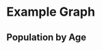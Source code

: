 # Example Graph

## Population by Age

<div id="d3_container"></div>
<script type="module">
// Example from: https://observablehq.com/@d3/donut-chart/2
// data = FileAttachment("./population-by-age.csv").csv({typed: true})

d3.csv("/static/data/population-by-age.csv", d3.autoType).then(data => {
  const width = 500; // Define width
  const height = Math.min(width, 500);
  const radius = Math.min(width, height) / 2;

  const arc = d3.arc()
      .innerRadius(radius * 0.67)
      .outerRadius(radius - 1);

  const pie = d3.pie()
      .padAngle(1 / radius)
      .sort(null)
      .value(d => d.value);

  const color = d3.scaleOrdinal()
      .domain(data.map(d => d.name))
      .range(d3.quantize(t => d3.interpolateSpectral(t * 0.8 + 0.1), data.length).reverse());

  const svg = d3.create("svg")
      .attr("width", width)
      .attr("height", height)
      .attr("viewBox", [-width / 2, -height / 2, width, height]);


  const arcs = svg.append("g")
      .selectAll("path")
      .data(pie(data))
      .enter().append("path")
      .attr("fill", d => color(d.data.name))
      .attr("d", arc)
      .append("title")
      .text(d => `${d.data.name}: ${d.data.value.toLocaleString()}`);

  svg.append("g")
      .attr("font-family", "sans-serif")
      .attr("font-size", 12)
      .attr("text-anchor", "middle")
      .selectAll("text")
      .data(pie(data))
      .enter().append("text")
      .attr("transform", d => `translate(${arc.centroid(d)})`)
      .call(text => text.append("tspan")
          .attr("y", "-0.4em")
          .attr("font-weight", "bold")
          .text(d => d.data.name))
      .call(text => text.append("tspan")
          .attr("x", 0)
          .attr("y", "0.7em")
          .attr("fill-opacity", 0.7)
          .text(d => d.data.value.toLocaleString()));

  document.getElementById("d3_container").appendChild(svg.node());
});

</script>